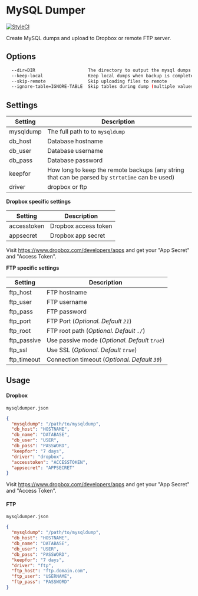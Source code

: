 # MySQL Dumper

[![StyleCI](https://styleci.io/repos/39658695/shield)](https://styleci.io/repos/39658695)

Create MySQL dumps and upload to Dropbox or remote FTP server.


## Options
```sh
  --dir=DIR                    The directory to output the mysql dumps [default: "archive"]
  --keep-local                 Keep local dumps when backup is complete
  --skip-remote                Skip uploading files to remote
  --ignore-table=IGNORE-TABLE  Skip tables during dump (multiple values allowed)
```


## Settings
Setting  | Description
------------- | -------------
mysqldump  | The full path to to `mysqldump`
db_host  | Database hostname
db_user | Database username
db_pass | Database password
keepfor | How long to keep the remote backups (any string that can be parsed by `strtotime` can be used)
driver | dropbox or ftp


**Dropbox specific settings**

Setting  | Description
------------- | -------------
accesstoken  | Dropbox access token
appsecret  | Dropbox app secret

Visit https://www.dropbox.com/developers/apps and get your "App Secret" and "Access Token".


**FTP specific settings**

Setting  | Description
------------- | -------------
ftp_host | FTP hostname
ftp_user | FTP username
ftp_pass | FTP password
ftp_port | FTP Port (*Optional. Default `21`*)
ftp_root | FTP root path (*Optional. Default `./`*)
ftp_passive | Use passive mode (*Optional. Default `true`*)
ftp_ssl | Use SSL (*Optional. Default `true`*)
ftp_timeout | Connection timeout (*Optional. Default `30`*)


## Usage

#### Dropbox
`mysqldumper.json`
```json
{
  "mysqldump": "/path/to/mysqldump",
  "db_host": "HOSTNAME",
  "db_name": "DATABASE",
  "db_user": "USER",
  "db_pass": "PASSWORD",
  "keepfor": "7 days",
  "driver": "dropbox",
  "accesstoken": "ACCESSTOKEN",
  "appsecret": "APPSECRET"
}
```

Visit https://www.dropbox.com/developers/apps and get your "App Secret" and "Access Token".

#### FTP
`mysqldumper.json`
```json
{
  "mysqldump": "/path/to/mysqldump",
  "db_host": "HOSTNAME",
  "db_name": "DATABASE",
  "db_user": "USER",
  "db_pass": "PASSWORD",
  "keepfor": "7 days",
  "driver": "ftp",
  "ftp_host": "ftp.domain.com",
  "ftp_user": "USERNAME",
  "ftp_pass": "PASSWORD"
}
```
